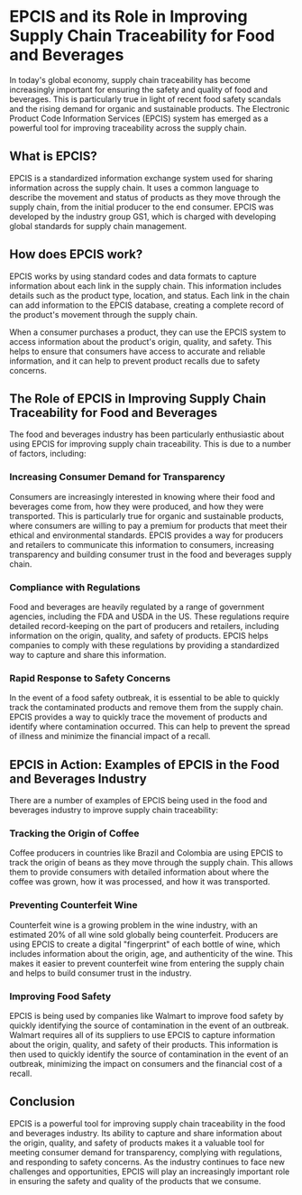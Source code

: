 # EPCIS and its Role in Improving Supply Chain Traceability for Food and Beverages

In today's global economy, supply chain traceability has become increasingly important for ensuring the safety and quality of food and beverages. This is particularly true in light of recent food safety scandals and the rising demand for organic and sustainable products. The Electronic Product Code Information Services (EPCIS) system has emerged as a powerful tool for improving traceability across the supply chain.

## What is EPCIS?

EPCIS is a standardized information exchange system used for sharing information across the supply chain. It uses a common language to describe the movement and status of products as they move through the supply chain, from the initial producer to the end consumer. EPCIS was developed by the industry group GS1, which is charged with developing global standards for supply chain management.

## How does EPCIS work?

EPCIS works by using standard codes and data formats to capture information about each link in the supply chain. This information includes details such as the product type, location, and status. Each link in the chain can add information to the EPCIS database, creating a complete record of the product's movement through the supply chain.

When a consumer purchases a product, they can use the EPCIS system to access information about the product's origin, quality, and safety. This helps to ensure that consumers have access to accurate and reliable information, and it can help to prevent product recalls due to safety concerns.

## The Role of EPCIS in Improving Supply Chain Traceability for Food and Beverages

The food and beverages industry has been particularly enthusiastic about using EPCIS for improving supply chain traceability. This is due to a number of factors, including:

### Increasing Consumer Demand for Transparency

Consumers are increasingly interested in knowing where their food and beverages come from, how they were produced, and how they were transported. This is particularly true for organic and sustainable products, where consumers are willing to pay a premium for products that meet their ethical and environmental standards. EPCIS provides a way for producers and retailers to communicate this information to consumers, increasing transparency and building consumer trust in the food and beverages supply chain.

### Compliance with Regulations

Food and beverages are heavily regulated by a range of government agencies, including the FDA and USDA in the US. These regulations require detailed record-keeping on the part of producers and retailers, including information on the origin, quality, and safety of products. EPCIS helps companies to comply with these regulations by providing a standardized way to capture and share this information.

### Rapid Response to Safety Concerns

In the event of a food safety outbreak, it is essential to be able to quickly track the contaminated products and remove them from the supply chain. EPCIS provides a way to quickly trace the movement of products and identify where contamination occurred. This can help to prevent the spread of illness and minimize the financial impact of a recall.

## EPCIS in Action: Examples of EPCIS in the Food and Beverages Industry

There are a number of examples of EPCIS being used in the food and beverages industry to improve supply chain traceability:

### Tracking the Origin of Coffee

Coffee producers in countries like Brazil and Colombia are using EPCIS to track the origin of beans as they move through the supply chain. This allows them to provide consumers with detailed information about where the coffee was grown, how it was processed, and how it was transported.

### Preventing Counterfeit Wine

Counterfeit wine is a growing problem in the wine industry, with an estimated 20% of all wine sold globally being counterfeit. Producers are using EPCIS to create a digital "fingerprint" of each bottle of wine, which includes information about the origin, age, and authenticity of the wine. This makes it easier to prevent counterfeit wine from entering the supply chain and helps to build consumer trust in the industry.

### Improving Food Safety

EPCIS is being used by companies like Walmart to improve food safety by quickly identifying the source of contamination in the event of an outbreak. Walmart requires all of its suppliers to use EPCIS to capture information about the origin, quality, and safety of their products. This information is then used to quickly identify the source of contamination in the event of an outbreak, minimizing the impact on consumers and the financial cost of a recall.

## Conclusion

EPCIS is a powerful tool for improving supply chain traceability in the food and beverages industry. Its ability to capture and share information about the origin, quality, and safety of products makes it a valuable tool for meeting consumer demand for transparency, complying with regulations, and responding to safety concerns. As the industry continues to face new challenges and opportunities, EPCIS will play an increasingly important role in ensuring the safety and quality of the products that we consume.
